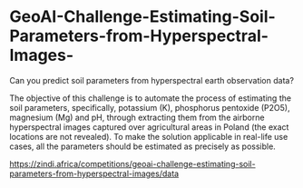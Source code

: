# GeoAI-Challenge-Estimating-Soil-Parameters-from-Hyperspectral-Images-
Can you predict soil parameters from hyperspectral earth observation data?

The objective of this challenge is to automate the process of estimating the soil parameters, specifically, potassium (K), phosphorus pentoxide (P2O5), magnesium (Mg) and pH, through extracting them from the airborne hyperspectral images captured over agricultural areas in Poland (the exact locations are not revealed). To make the solution applicable in real-life use cases, all the parameters should be estimated as precisely as possible.

https://zindi.africa/competitions/geoai-challenge-estimating-soil-parameters-from-hyperspectral-images/data


